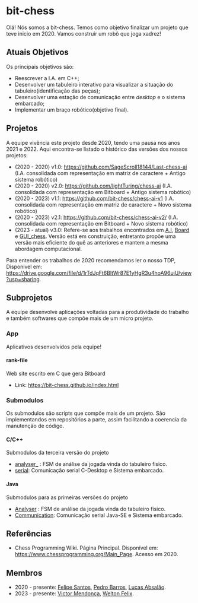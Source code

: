 # bit-chess

Olá! Nós somos a bit-chess. Temos como objetivo finalizar um projeto que teve inicio em 2020. Vamos construir um robô que joga xadrez!

## Atuais Objetivos
Os principais objetivos são:

- Reescrever a I.A. em C++;
- Desenvolver um tabuleiro interativo para visualizar a situação do tabuleiro(identificação das peças);
- Desenvolver uma estação de comunicação entre _desktop_ e o sistema embarcado;
- Implementar um braço robótico(objetivo final).

## Projetos
A equipe vivência este projeto desde 2020, tendo uma pausa nos anos 2021 e 2022. Aqui encontra-se listado o histórico das versões dos nossos projetos:

- (2020 - 2020) v1.0: https://github.com/SageScroll18144/Last-chess-ai (I.A. consolidada com representação em matriz de caractere + Antigo sistema robótico)
- (2020 - 2020) v2.0: https://github.com/lightTuring/chess-ai (I.A. consolidada com representação em Bitboard + Antigo sistema robótico)
- (2020 - 2023) v1.1: https://github.com/bit-chess/chess-ai-v1 (I.A. consolidada com representação em matriz de caractere + Novo sistema robótico)
- (2020 - 2023) v2.1: https://github.com/bit-chess/chess-ai-v2/ (I.A. consolidada com representação em Bitboard + Novo sistema robótico)
- (2023 - atual) v3.0: Refere-se aos trabalhos encontrados em [A.I](https://github.com/bit-chess/A.I.), [Board](https://github.com/bit-chess/Board) e [GUI_chess](https://github.com/bit-chess/GUI_chess). Versão está em construição, entretanto propõe uma versão mais eficiente do quê as anteriores e mantem a mesma abordagem computacional.

Para entender os trabalhos de 2020 recomendamos ler o nosso TDP, Disponivel em: https://drive.google.com/file/d/1rTdJqFt6BltWr87E1yHgR3u4hoA96uiU/view?usp=sharing.

## Subprojetos
A equipe desenvolve aplicações voltadas para a produtividade do trabalho e também softwares que compõe mais de um micro projeto.

### App
Aplicativos desenvolvidos pela equipe!

#### rank-file
Web site escrito em C que gera Bitboard

-  Link: https://bit-chess.github.io/index.html

### Submodulos
Os submodulos são scripts que compõe mais de um projeto. São implementandos em repositórios a parte, assim facilitando a coerencia da manutenção de código.

#### C/C++
Submodulos da terceira versão do projeto

- [analyser_](https://github.com/bit-chess/analyzer_) : FSM de análise da jogada vinda do tabuleiro fisico.
- [serial](https://github.com/bit-chess/serial): Comunicação serial C-Desktop e Sistema embarcado.

#### Java
Submodulos para as primeiras versões do projeto

- [Analyser](https://github.com/bit-chess/Analyzer) : FSM de análise da jogada vinda do tabuleiro fisico.
- [Communication](https://github.com/bit-chess/Communication): Comunicação serial Java-SE e Sistema embarcado.

## Referências

- Chess Programming Wiki. Página Principal. Disponível em: https://www.chessprogramming.org/Main_Page. Acesso em 2020.

## Membros

- 2020 - presente: [Felipe Santos](https://github.com/SageScroll18144), [Pedro Barros](https://github.com/lightTuring), [Lucas Absalão](https://github.com/LightAsh04).
- 2023 - presente: [Victor Mendonça](https://github.com/Mend25/), [Welton Felix](https://github.com/weltonfelix).
